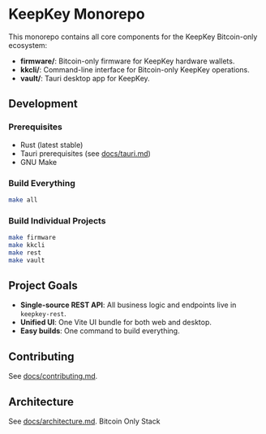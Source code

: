 # KeepKey Monorepo

This monorepo contains all core components for the KeepKey Bitcoin-only ecosystem:

- **firmware/**: Bitcoin-only firmware for KeepKey hardware wallets.
- **kkcli/**: Command-line interface for Bitcoin-only KeepKey operations.
- **vault/**: Tauri desktop app for KeepKey.

## Development

### Prerequisites

- Rust (latest stable)
- Tauri prerequisites (see [docs/tauri.md](docs/tauri.md))
- GNU Make

### Build Everything

```sh
make all
```

### Build Individual Projects

```sh
make firmware
make kkcli
make rest
make vault
```

## Project Goals

- **Single-source REST API**: All business logic and endpoints live in `keepkey-rest`.
- **Unified UI**: One Vite UI bundle for both web and desktop.
- **Easy builds**: One command to build everything.

## Contributing

See [docs/contributing.md](docs/contributing.md).

## Architecture

See [docs/architecture.md](docs/architecture.md).
 Bitcoin Only Stack




